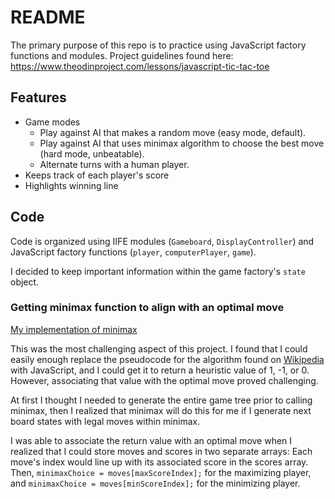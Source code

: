 # README

The primary purpose of this repo is to practice using JavaScript factory functions and modules. Project guidelines found here: https://www.theodinproject.com/lessons/javascript-tic-tac-toe

## Features

- Game modes
  - Play against AI that makes a random move (easy mode, default).
  - Play against AI that uses minimax algorithm to choose the best move (hard mode, unbeatable).
  - Alternate turns with a human player.
- Keeps track of each player's score
- Highlights winning line

## Code

Code is organized using IIFE modules (`Gameboard`, `DisplayController`) and JavaScript factory functions (`player`, `computerPlayer`, `game`).

I decided to keep important information within the game factory's `state` object.

### Getting minimax function to align with an optimal move

[My implementation of minimax](https://github.com/joe-mccann-dev/js-tictactoe/blob/main/script.js#L319)

This was the most challenging aspect of this project. I found that I could easily enough replace the pseudocode for the algorithm found on [Wikipedia](https://en.wikipedia.org/wiki/Minimax) with JavaScript, and I could get it to return a heuristic value of 1, -1, or 0. However, associating that value with the optimal move proved challenging. 

At first I thought I needed to generate the entire game tree prior to calling minimax, then I realized that minimax will do this for me if I generate next board states with legal moves within minimax. 

I was able to associate the return value with an optimal move when I realized that I could store moves and scores in two separate arrays: Each move's index would line up with its associated score in the scores array. Then, `minimaxChoice = moves[maxScoreIndex];` for the maximizing player, and `minimaxChoice = moves[minScoreIndex];` for the minimizing player.
